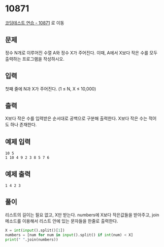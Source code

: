 # 10871

[코딩테스트 연습 - 10871][1] 로 이동

## 문제

정수 N개로 이루어진 수열 A와 정수 X가 주어진다. 이때, A에서 X보다 작은 수를 모두 출력하는 프로그램을 작성하시오.

## 입력

첫째 줄에 N과 X가 주어진다. (1 ≤ N, X ≤ 10,000)

## 출력

X보다 작은 수를 입력받은 순서대로 공백으로 구분해 출력한다. X보다 작은 수는 적어도 하나 존재한다.

## 예제 입력

```
10 5
1 10 4 9 2 3 8 5 7 6
```

## 예제 출력

```
1 4 2 3
```

## 풀이

리스트의 길이는 필요 없고, X만 받는다.
numbers에 X보다 작은값들을 받아주고,
join 메소드를 이용해서 리스트 안에 있는 문자들을 한줄로 출력한다.

```python
X = int(input().split()[1])
numbers = [num for num in input().split() if int(num) < X]
print(" ".join(numbers))

```

[1]: https://www.acmicpc.net/problem/10871
